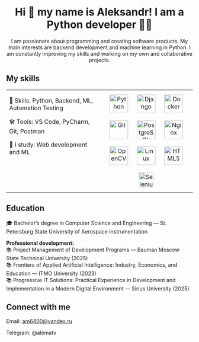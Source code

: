 # <div align="center">Hi 👋 my name is Aleksandr! I am a Python developer 👨‍💻</div>  
  
<ins><div align="center">I am passionate about programming and creating software products. My main interests are backend development and machine learning in Python. I am constantly improving my skills and working on my own and collaborative projects.</div></ins>

## My skills
<table><tr><td valign="top" width="50%">

💪 Skills: Python, Backend, ML, Automation Testing
  
🛠 Tools: VS Code, PyCharm, Git, Postman

📖 I study: Web development and ML

</td><td valign="top" width="50%">

<div align="center">  
<a href="https://www.python.org/" target="_blank"><img style="margin: 10px" src="https://profilinator.rishav.dev/skills-assets/python-original.svg" alt="Python" height="50" /></a>  
<a href="https://www.djangoproject.com/" target="_blank"><img style="margin: 10px" src="https://profilinator.rishav.dev/skills-assets/django-original.svg" alt="Django" height="50" /></a>  
<a href="https://www.docker.com/" target="_blank"><img style="margin: 10px" src="https://profilinator.rishav.dev/skills-assets/docker-original-wordmark.svg" alt="Docker" height="50" /></a>  
<a href="https://github.com/" target="_blank"><img style="margin: 10px" src="https://profilinator.rishav.dev/skills-assets/git-scm-icon.svg" alt="Git" height="50" /></a>  
<a href="https://www.postgresql.org/" target="_blank"><img style="margin: 10px" src="https://profilinator.rishav.dev/skills-assets/postgresql-original-wordmark.svg" alt="PostgreSQL" height="50" /></a>  
<a href="https://www.nginx.com/" target="_blank"><img style="margin: 10px" src="https://profilinator.rishav.dev/skills-assets/nginx-original.svg" alt="Nginx" height="50" /></a>  
<a href="https://opencv.org/" target="_blank"><img style="margin: 10px" src="https://profilinator.rishav.dev/skills-assets/opencv-icon.svg" alt="OpenCV" height="50" /></a>  
<a href="https://www.linux.org/" target="_blank"><img style="margin: 10px" src="https://profilinator.rishav.dev/skills-assets/linux-original.svg" alt="Linux" height="50" /></a>  
<a href="https://en.wikipedia.org/wiki/HTML5" target="_blank"><img style="margin: 10px" src="https://profilinator.rishav.dev/skills-assets/html5-original-wordmark.svg" alt="HTML5" height="50" /></a>
<a href="https://www.selenium.dev/" target="_blank">
  <img style="margin: 10px" src="https://upload.wikimedia.org/wikipedia/commons/d/d5/Selenium_Logo.png" alt="Selenium" height="40" />
</a>

</div>

</td></tr></table>  

## Education
🎓 Bachelor’s degree in Computer Science and Engineering — St. Petersburg State University of Aerospace Instrumentation

**Professional development:**  
📚  Project Management of Development Programs — Bauman Moscow State Technical University (2025)  
📚  Frontiers of Applied Artificial Intelligence: Industry, Economics, and Education — ITMO University (2023)  
📚  Progressive IT Solutions: Practical Experience in Development and Implementation in a Modern Digital Environment — Sirius University (2025)

## Connect with me  
Email: am6400@yandex.ru

Telegram: @alematv
